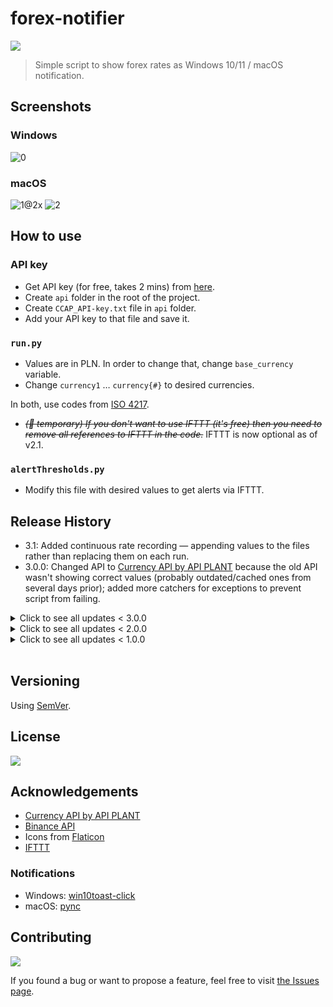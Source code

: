 # forex-notifier

![](https://img.shields.io/badge/platform-Windows%20%7C%20macOS-blue)

>Simple script to show forex rates as Windows 10/11 / macOS notification.

## Screenshots

### Windows

![0](https://user-images.githubusercontent.com/6877391/143601416-f47e87d5-6a51-4657-905c-819a2b9cc368.jpg)

### macOS
![1@2x](https://user-images.githubusercontent.com/6877391/143601426-0c3242fd-d0ad-4af3-ab60-926217f34f0b.jpg)
![2](https://i.postimg.cc/FzDcCr58/screenshot.png)

## How to use

### API key 

- Get API key (for free, takes 2 mins) from [here](https://currency.getgeoapi.com).
- Create `api` folder in the root of the project.
- Create `CCAP_API-key.txt` file in `api` folder.
- Add your API key to that file and save it.

### `run.py`

- Values are in PLN. In order to change that, change `base_currency` variable.
- Change `currency1` … `currency{#}` to desired currencies.

In both, use codes from [ISO 4217](https://en.wikipedia.org/wiki/ISO_4217).

- <s><i>(🚧 temporary) If you don't want to use IFTTT (it's free) then you need to remove all references to IFTTT in the code.</i></s> IFTTT is now optional as of v2.1.

### `alertThresholds.py` 

- Modify this file with desired values to get alerts via IFTTT.

## Release History

- 3.1: Added continuous rate recording — appending values to the files rather than replacing them on each run.
- 3.0.0: Changed API to [Currency API by API PLANT](https://currency.getgeoapi.com) because the old API wasn't showing correct values (probably outdated/cached ones from several days prior); added more catchers for exceptions to prevent script from failing.

<details>

<summary>
Click to see all updates < 3.0.0
</summary>

- 2.1.3: Further cleaning of notifications — this time to the code.
- 2.1.2: Further notifications' text cleaning.
- 2.1.1: Fixed regression bug and cleaned the text in notifications.
- 2.1: Added [Binance API](https://binance-docs.github.io/apidocs/spot/en/) to get rates of different coins. 
- 2.0.3: Added notification when API is down.
- 2.0.2: Made IFTTT alerts optional.
- 2.0.1: Switched to showing 4 decimals in alerts (left 2 decimals for everything else); added `try` & `except` for alerts so the script doesn't break if some thresholds are empty / disabled.
- 2.0.0: Google scraper is failing to obtain values so re-using previous API used in 0.x versions; added buy/sell notifications via IFTTT.
</details>

<details>

<summary>
Click to see all updates < 2.0.0
</summary>

- 1.1: Added BTC; tweaked some text and comments.
- 1.0.2: Moved alert thresholds to a separate file.
- 1.0.1: Tiny tweak in Windows notifications' title.
- 1.0.0: Instead of using API the script is scraping Google; switched back to showing 2 instead of 3 decimals; fixed Windows notifications' text; added some more comments.
</details>

<details>

<summary>
Click to see all updates < 1.0.0
</summary>

- 0.11: Windows notifications: tested & improved + added icons; added API status to README.
- 0.10.1: Changed URLs for icons used in macOS notifications; switched from showing 2 to 3 decimals; small tweak to how trend is calculated.
- 0.10: Added custom alerts via IFTTT (using webhook).
- 0.9: Click notification to go to URL with charts.
- 0.8: Notification icon is selected based on the trend.
- 0.7: Cleaned the structure a bit; switched to use variables `base_currency` & `currency#` to get rates.
- 0.6: Notifications re-enabled.
- 0.5: Added a branch with function to reduce SLOC (-35%). Notifications disabled.
- 0.4.1: Tiny bug fix related to variable.
- 0.4: Added comparison with previous values from the last script run.
- 0.3: v1 of notifications added.
- 0.2: Improved code so only the currency pair rate is shown without JSON stuff.
- 0.1: Initial release.
</details>

<br>

## Versioning

Using [SemVer](http://semver.org/).

## License

![](https://img.shields.io/github/license/vardecab/forex-notifier)

## Acknowledgements

- [Currency API by API PLANT](https://currency.getgeoapi.com) 
- [Binance API](https://binance-docs.github.io/apidocs/spot/en/)
- Icons from [Flaticon](https://www.flaticon.com)
- [IFTTT](https://ifttt.com)
### Notifications
- Windows: [win10toast-click](https://github.com/vardecab/win10toast-click)
- macOS: [pync](https://github.com/SeTeM/pync)

## Contributing

![](https://img.shields.io/github/issues/vardecab/forex-notifier)

If you found a bug or want to propose a feature, feel free to visit [the Issues page](https://github.com/vardecab/forex-notifier/issues).